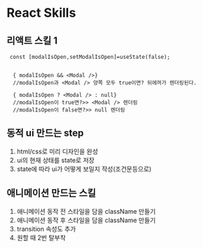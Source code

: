 # React Skills

## 리액트 스킬 1
```
 const [modalIsOpen,setModalIsOpen]=useState(false);
  
  
  { modalIsOpen && <Modal />} 
  //modalIsOpen과 <Modal /> 양쪽 모두 true이면? 뒤에꺼가 렌더링된다. 
  
  { modalIsOpen ? <Modal /> : null} 
  //modalIsOpen이 true면?>> <Modal /> 렌더링
  //modalIsOpen이 false면?>> null 렌더링
  ```

## 동적 ui 만드는 step
1. html/css로 미리 디자인을 완성
2. ui의 현재 상태를 state로 저장
3. state에 따라 ui가 어떻게 보일지 작성(조건문등으로)


## 애니메이션 만드는 스킬 

1. 애니메이션 동작 전 스타일을 담을 className 만들기 
2. 애니메이션 동작 후 스타일을 담을 className 만들기 
3. transition 속성도 추가
4. 원할 때 2번 탈부착
